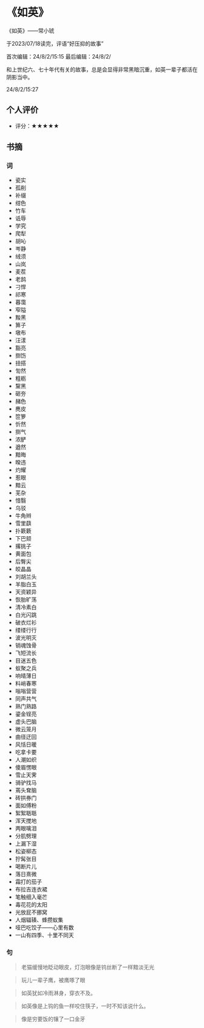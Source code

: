 # 《如英》
《如英》——常小琥

于2023/07/18读完，评语“好压抑的故事”

首次编辑：24/8/2/15:15
最后编辑：24/8/2/

和上世纪六、七十年代有关的故事，总是会显得非常黑暗沉重，如英一辈子都活在阴影当中。

24/8/2/15:27

## 个人评价
- 评分：★★★★★

## 书摘
### 词
- 瓷实
- 孤削
- 补缀
- 绀色
- 竹车
- 诋辱
- 学究
- 爬犁
- 胡吣
- 岑静
- 绒须
- 山岚
- 麦茬
- 老鸹
- 刁悍
- 祁寒
- 暮霭
- 窄隘
- 黢黑
- 箅子
- 墩布
- 汪漾
- 豁亮
- 捯饬
- 扭搭
- 訇然
- 粗粝
- 黧黑
- 砸夯
- 赭色
- 麂皮
- 笸箩
- 忻然
- 捯气
- 浓酽
- 遒然
- 黯晦
- 暌违
- 灼耀
- 惹眼
- 黯云
- 芜杂
- 愔翳
- 乌驳
- 牛角辫
- 雪里蕻
- 扑簌簌
- 下巴颏
- 撂挑子
- 黄面包
- 后臀尖
- 皎晶晶
- 刘胡兰头
- 羊脂白玉
- 天资颖异
- 恢胎旷荡
- 清冷素白
- 白光闪跳
- 破衣烂衫
- 缕缕行行
- 波光明灭
- 销魂蚀骨
- 飞短流长
- 目迷五色
- 蚁聚之兵
- 响晴薄日
- 料峭春寒
- 嗡嗡营营
- 同声共气
- 熟门熟路
- 鎏金锃亮
- 虚头巴脑
- 微云笼月
- 曲径迂回
- 风恬日暖
- 吃拿卡要
- 人潮如织
- 傻眉愣眼
- 雪止天霁
- 骑驴找马
- 蔫头耷脑
- 砖拱券门
- 面如傅粉
- 絮絮聒聒
- 浑天搅地
- 两眼噙泪
- 分肌劈理
- 上漏下湿
- 松姿柳态
- 狞髯张目
- 喝断片儿
- 落日熹微
- 霜打的茄子
- 布拉吉连衣裙
- 笔触细入毫芒
- 毒花花的太阳
- 光放屁不挪窝
- 人烟辐辏、蜂攒蚁集
- 哑巴吃饺子——心里有数
- 一山有四季、十里不同天

### 句
> 老猫缓慢地眨动眼皮，灯泡眼像是钨丝断了一样黯淡无光


> 玩儿一辈子鹰，被鹰啄了眼


> 如英犹如冷雨淋身，穿衣不及。


> 如英像是上钩的鱼一样咬住筷子，一时不知该说什么。


> 像是穷要饭的镶了一口金牙
